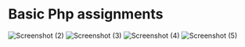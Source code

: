 # Basic Php assignments
![Screenshot (2)](https://user-images.githubusercontent.com/62923466/121295674-180a0600-c90d-11eb-93b9-b69aa550ed3b.png)
![Screenshot (3)](https://user-images.githubusercontent.com/62923466/121295686-1c362380-c90d-11eb-9497-b53e1b20d4a7.png)
![Screenshot (4)](https://user-images.githubusercontent.com/62923466/121295689-1d675080-c90d-11eb-953e-25c0d6e09e0b.png)
![Screenshot (5)](https://user-images.githubusercontent.com/62923466/121295695-1e987d80-c90d-11eb-945b-0ae28b88e4c7.png)
